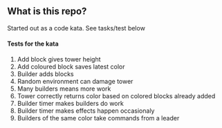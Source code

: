 ## What is this repo?
Started out as a code kata. See tasks/test below


#### Tests for the kata
1. Add block gives tower height
2. Add coloured block saves latest color
3. Builder adds blocks
4. Random environment can damage tower
5. Many builders means more work
6. Tower correctly returns color based on colored blocks already added
7. Builder timer makes builders do work
8. Builder timer makes effects happen occasionaly
9. Builders of the same color take commands from a leader
